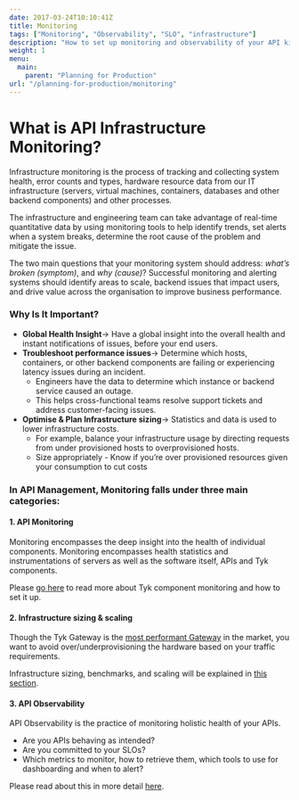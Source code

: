 ```yaml
---
date: 2017-03-24T10:10:41Z
title: Monitoring
tags: ["Monitoring", "Observability", "SLO", "infrastructure"]
description: "How to set up monitoring and observability of your API kingdom"
weight: 1
menu:
  main:
    parent: "Planning for Production"
url: "/planning-for-production/monitoring"
---
```



# What is API Infrastructure Monitoring?

Infrastructure monitoring is the process of tracking and collecting system health, error counts and types, hardware resource data from our IT infrastructure (servers, virtual machines, containers, databases and other backend components) and other processes. 

The infrastructure and engineering team can take advantage of real-time quantitative data by using monitoring tools to help identify trends, set alerts when a system breaks, determine the root cause of the problem and mitigate the issue. 

The two main questions that your monitoring system should address: _what’s broken (symptom)_, and _why (cause)_? Successful monitoring and alerting systems should identify areas to scale, backend issues that impact users, and drive value across the organisation to improve business performance.


### Why Is It Important?


* **Global Health Insight**→ Have a global insight into the overall health and instant notifications of issues, before your end users.
* **Troubleshoot performance issues**→ Determine which hosts, containers, or other backend components are failing or experiencing latency issues during an incident.
    * Engineers have the data to determine which instance or backend service caused an outage.
    * This helps cross-functional teams resolve support tickets and address customer-facing issues.
* **Optimise & Plan Infrastructure sizing**→ Statistics and data is used to lower infrastructure costs.
    * For example, balance your infrastructure usage by directing requests from under provisioned hosts to overprovisioned hosts.
    * Size appropriately - Know if you’re over provisioned resources given your consumption to cut costs


### In API Management, Monitoring falls under three main categories:



#### 1. API Monitoring

Monitoring encompasses the deep insight into the health of individual components.  Monitoring encompasses health statistics and instrumentations of servers as well as the software itself, APIs and Tyk components.

Please [go here](/docs/planning-for-production/monitoring/tyk-components/) to read more about Tyk component monitoring and how to set it up.


#### 2. Infrastructure sizing & scaling

Though the Tyk Gateway is the [most performant Gateway][0] in the market, you want to avoid over/underprovisioning the hardware based on your traffic requirements.

Infrastructure sizing, benchmarks, and scaling will be explained in [this section][1].


#### 3. API Observability

API Observability is the practice of monitoring holistic health of your APIs.  
- Are you APIs behaving as intended? 
- Are you committed to your SLOs?
- Which metrics to monitor, how to retrieve them, which tools to use for dashboarding and when to alert?

Please read about this in more detail [here][2].


[0]: https://tyk.io/performance-benchmarks/
[1]: /docs/planning-for-production/benchmarks/
[2]: https://tyk.io/blog/service-level-objectives-for-your-apis-with-tyk-prometheus-and-grafana/